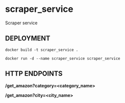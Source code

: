 # scraper_service
Scraper service


## DEPLOYMENT
```docker build -t scraper_service .```

```docker run -d --name scraper_service scraper_service```

## HTTP ENDPOINTS
**/get_amazon?category=<category_name>**

**/get_amazon?city=<city_name>**
